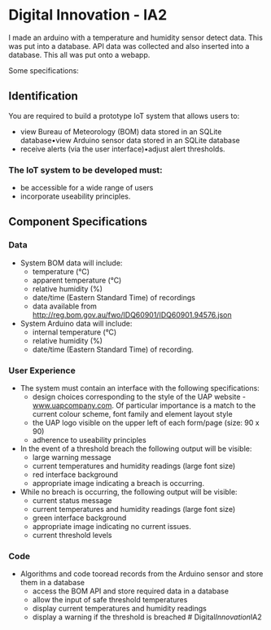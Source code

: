 # Digital Innovation - IA2
I made an arduino with a temperature and humidity sensor detect data. This was put into a database. API data was collected and also inserted into a database. This all was put onto a webapp.

Some specifications:

## Identification

You are required to build a prototype IoT system that allows users to:

- view Bureau of Meteorology (BOM) data stored in an SQLite database•view Arduino sensor data stored in an SQLite database
- receive alerts (via the user interface)•adjust alert thresholds.

### The IoT system to be developed must:
- be accessible for a wide range of users
- incorporate useability principles.

## Component Specifications
### Data
- System BOM data will include:
  - temperature (°C)
  - apparent temperature (°C)
  - relative humidity (%)
  - date/time (Eastern Standard Time) of recordings
  - data available from http://reg.bom.gov.au/fwo/IDQ60901/IDQ60901.94576.json
- System Arduino data will include:
  - internal temperature (°C)
  - relative humidity (%)
  - date/time (Eastern Standard Time) of recording.
### User Experience
- The system must contain an interface with the following specifications:
  - design choices corresponding to the style of the UAP website - www.uapcompany.com. Of particular importance is a match to the current colour
scheme, font family and element layout style
  - the UAP logo visible on the upper left of each form/page (size: 90 x 90)
  - adherence to useability principles
- In the event of a threshold breach the following output will be visible:
  - large warning message
  - current temperatures and humidity readings (large font size)
  - red interface background
  - appropriate image indicating a breach is occurring.
- While no breach is occurring, the following output will be visible:
  - current status message
  - current temperatures and humidity readings (large font size)
  - green interface background
  - appropriate image indicating no current issues.
  - current threshold levels
### Code
- Algorithms and code tooread records from the Arduino sensor and store them in a database
  - access the BOM API and store required data in a database
  - allow the input of safe threshold temperatures
  - display current temperatures and humidity readings
  - display a warning if the threshold is breached
#   D i g i t a l _ I n n o v a t i o n _ I A 2  
 